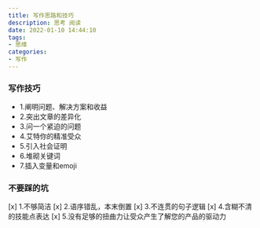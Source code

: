 ```yaml
---
title: 写作思路和技巧
description: 思考 阅读
date: 2022-01-10 14:44:10
tags:
- 思维
categories:
- 写作
---
```


### 写作技巧
- 1.阐明问题、解决方案和收益
- 2.突出文章的差异化
- 3.问一个紧迫的问题
- 4.艾特你的精准受众
- 5.引入社会证明
- 6.堆砌关键词
- 7.插入变量和emoji

### 不要踩的坑

[x] 1.不够简洁
[x] 2.语序错乱，本末倒置
[x] 3.不连贯的句子逻辑
[x] 4.含糊不清的技能点表达
[x] 5.没有足够的扭曲力让受众产生了解您的产品的驱动力


